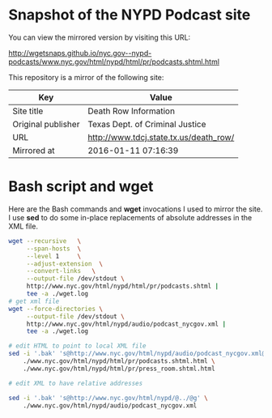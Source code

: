 # Snapshot of the NYPD Podcast site

You can view the mirrored version by visiting this URL:

http://wgetsnaps.github.io/nyc.gov--nypd-podcasts/www.nyc.gov/html/nypd/html/pr/podcasts.shtml.html


This repository is a mirror of the following site:

|        Key         |                 Value                  |
|--------------------|----------------------------------------|
| Site title         | Death Row Information                  |
| Original publisher | Texas Dept. of Criminal Justice        |
| URL                | http://www.tdcj.state.tx.us/death_row/ |
| Mirrored at        | 2016-01-11 07:16:39                    |





# Bash script and wget

Here are the Bash commands and __wget__ invocations I used to mirror the site. I use __sed__ to do some in-place replacements of absolute addresses in the XML file.


~~~sh
wget --recursive   \
     --span-hosts  \
     --level 1     \
     --adjust-extension  \
     --convert-links   \
     --output-file /dev/stdout \
     http://www.nyc.gov/html/nypd/html/pr/podcasts.shtml |  
     tee -a ./wget.log
# get xml file
wget --force-directories \
     --output-file /dev/stdout \
     http://www.nyc.gov/html/nypd/audio/podcast_nycgov.xml |
     tee -a ./wget.log

# edit HTML to point to local XML file
sed -i '.bak' 's@http://www.nyc.gov/html/nypd/audio/podcast_nycgov.xml@../../audio/podcast_nycgov.xml@g' \
    ./www.nyc.gov/html/nypd/html/pr/podcasts.shtml.html \
    ./www.nyc.gov/html/nypd/html/pr/press_room.shtml.html

# edit XML to have relative addresses

sed -i '.bak' 's@http://www.nyc.gov/html/nypd/@../@g' \
    ./www.nyc.gov/html/nypd/audio/podcast_nycgov.xml 

~~~
